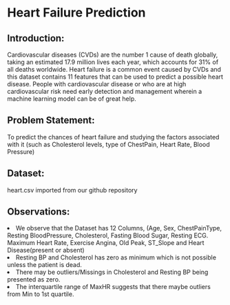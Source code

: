 # Heart Failure Prediction 

## Introduction: 
Cardiovascular diseases (CVDs) are the number 1 cause of death globally, taking an estimated 17.9 million lives each year, which accounts for 31% of all deaths worldwide. Heart failure is a common event caused by CVDs and this dataset contains 11 features that can be used to predict a possible heart disease. People with cardiovascular disease or who are at high cardiovascular risk need early detection and management wherein a machine learning model can be of great help.

## Problem Statement: 
To predict the chances of heart failure and studying the factors associated with it (such as Cholesterol levels, type of ChestPain, Heart Rate, Blood Pressure)

## Dataset: 
heart.csv imported from our github repository

## Observations:
<li>We observe that the Dataset has 12 Columns, (Age, Sex, ChestPainType, Resting BloodPressure, Cholesterol, Fasting Blood Sugar, Resting ECG. Maximum Heart Rate, Exercise Angina, Old Peak, ST_Slope and Heart Disease(present or absent)</ul>
<li>Resting BP and Cholesterol has zero as minimum which is not possible unless the patient is dead. </ul>
<li>There may be outliers/Missings in Cholesterol and Resting BP being presented as zero. </ul>
<li>The interquartile range of MaxHR suggests that there maybe outliers from Min to 1st quartile. </ul>

